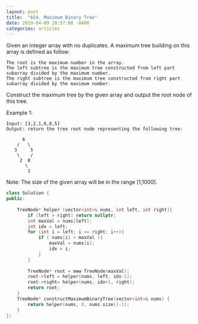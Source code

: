 ```yaml
---
layout: post
title:  "654. Maximum Binary Tree"
date: 2019-04-09 20:57:00 -0400
categories: articles
---
```

Given an integer array with no duplicates. A maximum tree building on this array is defined as follow:
```
The root is the maximum number in the array.
The left subtree is the maximum tree constructed from left part subarray divided by the maximum number.
The right subtree is the maximum tree constructed from right part subarray divided by the maximum number.
```
Construct the maximum tree by the given array and output the root node of this tree.

Example 1:
```
Input: [3,2,1,6,0,5]
Output: return the tree root node representing the following tree:

      6
    /   \
   3     5
    \    / 
     2  0   
       \
        1
```
Note:
The size of the given array will be in the range [1,1000].

```c++
class Solution {
public:
    
    TreeNode* helper (vector<int>& nums, int left, int right){
        if (left > right) return nullptr;
        int maxVal = nums[left];
        int idx = left;
        for (int i = left; i <= right; i++){
            if ( nums[i] > maxVal ){
                maxVal = nums[i];
                idx = i;
            }
        }
        
        TreeNode* root = new TreeNode(maxVal);
        root->left = helper(nums, left, idx-1);
        root->right= helper(nums, idx+1, right);
        return root;
    }
    TreeNode* constructMaximumBinaryTree(vector<int>& nums) {
        return helper(nums, 0, nums.size()-1);
    }
};
```